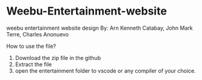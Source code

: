 # Weebu-Entertainment-website
weebu entertainment website design
By: Arn Kenneth Catabay, John Mark Terre, Charles Anonuevo

How to use the file?
1. Download the zip file in the github
2. Extract the file
3. open the entertainment folder to vscode or any compiler of your choice.
